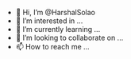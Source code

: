 - 👋 Hi, I’m @HarshalSolao
- 👀 I’m interested in ...
- 🌱 I’m currently learning ...
- 💞️ I’m looking to collaborate on ...
- 📫 How to reach me ...

<!---
HarshalSolao/HarshalSolao is a ✨ special ✨ repository because its `README.md` (this file) appears on your GitHub profile.
You can click the Preview link to take a look at your changes.
--->
